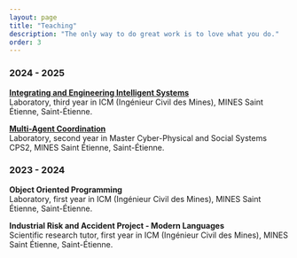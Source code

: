 ```yaml
---
layout: page
title: "Teaching"
description: "The only way to do great work is to love what you do."
order: 3
---
```


### 2024 - 2025

**[Integrating and Engineering Intelligent Systems](https://www.emse.fr/~boissier/enseignement/defiia/up9-24/)** <br/>
Laboratory, third year in ICM (Ingénieur Civil des Mines), MINES Saint Étienne, Saint-Étienne.

**[Multi-Agent Coordination](https://ci.mines-stetienne.fr/cps2/mac/)** <br/>
Laboratory, second year in Master Cyber-Physical and Social Systems CPS2, MINES Saint Étienne, Saint-Étienne.

### 2023 - 2024

**Object Oriented Programming** <br/>
Laboratory, first year in ICM (Ingénieur Civil des Mines), MINES Saint Étienne, Saint-Étienne.

**Industrial Risk and Accident Project - Modern Languages**<br/>
Scientific research tutor, first year in ICM (Ingénieur Civil des Mines), MINES Saint Étienne, Saint-Étienne.
